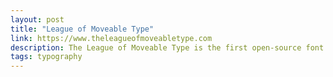 ```yaml
---
layout: post
title: "League of Moveable Type"
link: https://www.theleagueofmoveabletype.com
description: The League of Moveable Type is the first open-source font foundry, dedicated to helping you level up as a designer.
tags: typography
---
```


